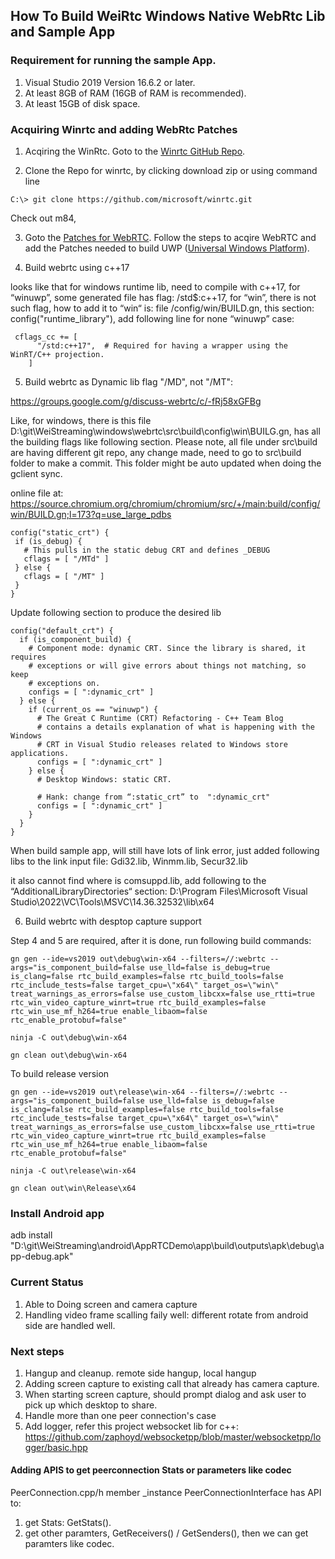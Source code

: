 ## How To Build WeiRtc Windows Native WebRtc Lib and Sample App

### Requirement for running the sample App.

1. Visual Studio 2019 Version 16.6.2 or later.
2. At least 8GB of RAM (16GB of RAM is recommended).
3. At least 15GB of disk space.

### Acquiring Winrtc and adding WebRtc Patches

1. Acqiring the WinRtc. Goto to the [Winrtc GitHub Repo](https://github.com/microsoft/winrtc).

2. Clone the Repo for winrtc, by clicking download zip or using command line
```
C:\> git clone https://github.com/microsoft/winrtc.git
```

Check out m84,


3. Goto the [Patches for WebRTC](https://github.com/microsoft/winrtc/tree/master/patches_for_WebRTC_org/m84).
Follow the steps to acqire WebRTC and add the Patches needed to build UWP ([Universal Windows Platform](https://docs.microsoft.com/en-us/windows/uwp/get-started/universal-application-platform-guide)).

4. Build webrtc using c++17

looks like that for windows runtime lib, need to compile with c++17, for “winuwp”, some generated file has flag: /std$:c++17, for “win”, 
there is not such flag, how to add it to “win“ is: file /config/win/BUILD.gn,  this section: config("runtime_library"),  add following line for none “winuwp” case:
```
 cflags_cc += [
      "/std:c++17",  # Required for having a wrapper using the WinRT/C++ projection.
    ]
```
5. Build webrtc as Dynamic lib flag "/MD", not "/MT": 

https://groups.google.com/g/discuss-webrtc/c/-fRj58xGFBg

Like, for windows, there is this file D:\git\WeiStreaming\windows\webrtc\src\build\config\win\BUILG.gn, has all the building flags like following section.  Please note, all file under src\build are having different git repo, any change made, need to go to src\build folder to make a commit. This folder might be auto updated when doing the gclient sync. 

online file at: https://source.chromium.org/chromium/chromium/src/+/main:build/config/win/BUILD.gn;l=173?q=use_large_pdbs

 ```
config("static_crt") {
  if (is_debug) {
    # This pulls in the static debug CRT and defines _DEBUG
    cflags = [ "/MTd" ]
  } else {
    cflags = [ "/MT" ]
  }
}
```
Update following section to produce the desired lib
```
config("default_crt") {
  if (is_component_build) {
    # Component mode: dynamic CRT. Since the library is shared, it requires
    # exceptions or will give errors about things not matching, so keep
    # exceptions on.
    configs = [ ":dynamic_crt" ]
  } else {
    if (current_os == "winuwp") {
      # The Great C Runtime (CRT) Refactoring - C++ Team Blog 
      # contains a details explanation of what is happening with the Windows
      # CRT in Visual Studio releases related to Windows store applications.
      configs = [ ":dynamic_crt" ]
    } else {
      # Desktop Windows: static CRT.

      # Hank: change from “:static_crt” to  ":dynamic_crt" 
      configs = [ ":dynamic_crt" ]
    }
  }
} 
```
When build sample app, will still have lots of link error, just added following libs to the link input file: Gdi32.lib, Winmm.lib, Secur32.lib  

it also cannot find where is comsuppd.lib, add following to the “AdditionalLibraryDirectories“ section: D:\Program Files\Microsoft Visual Studio\2022\VC\Tools\MSVC\14.36.32532\lib\x64


6. Build webrtc with desptop capture support

Step 4 and 5 are required, after it is done, run following build commands:

```
gn gen --ide=vs2019 out\debug\win-x64 --filters=//:webrtc --args="is_component_build=false use_lld=false is_debug=true is_clang=false rtc_build_examples=false rtc_build_tools=false rtc_include_tests=false target_cpu=\"x64\" target_os=\"win\" treat_warnings_as_errors=false use_custom_libcxx=false use_rtti=true rtc_win_video_capture_winrt=true rtc_build_examples=false rtc_win_use_mf_h264=true enable_libaom=false rtc_enable_protobuf=false"

ninja -C out\debug\win-x64

gn clean out\debug\win-x64
```


To build  release version

```
gn gen --ide=vs2019 out\release\win-x64 --filters=//:webrtc --args="is_component_build=false use_lld=false is_debug=false is_clang=false rtc_build_examples=false rtc_build_tools=false rtc_include_tests=false target_cpu=\"x64\" target_os=\"win\" treat_warnings_as_errors=false use_custom_libcxx=false use_rtti=true rtc_win_video_capture_winrt=true rtc_build_examples=false rtc_win_use_mf_h264=true enable_libaom=false rtc_enable_protobuf=false"

ninja -C out\release\win-x64

gn clean out\win\Release\x64
```
### Install Android app

adb install "D:\git\WeiStreaming\android\AppRTCDemo\app\build\outputs\apk\debug\app-debug.apk"

### Current Status

1. Able to Doing screen and camera capture
2. Handling video frame scalling faily well:  different rotate from android side are handled well.

### Next steps

1. Hangup and cleanup. remote side hangup, local hangup
2. Adding screen capture to existing call that already has camera capture.
3. When starting screen capture, should prompt dialog and ask user to pick up which desktop to share.
4. Handle more than one peer connection's case
5. Add logger, refer this project websocket lib for c++: 	https://github.com/zaphoyd/websocketpp/blob/master/websocketpp/logger/basic.hpp

#### Adding APIS to get peerconnection Stats or parameters like codec

PeerConnection.cpp/h member _instance PeerConnectionInterface has API to:
1.  get Stats:  GetStats().
2.  get other paramters, GetReceivers() / GetSenders(), then we can get paramters like codec.





